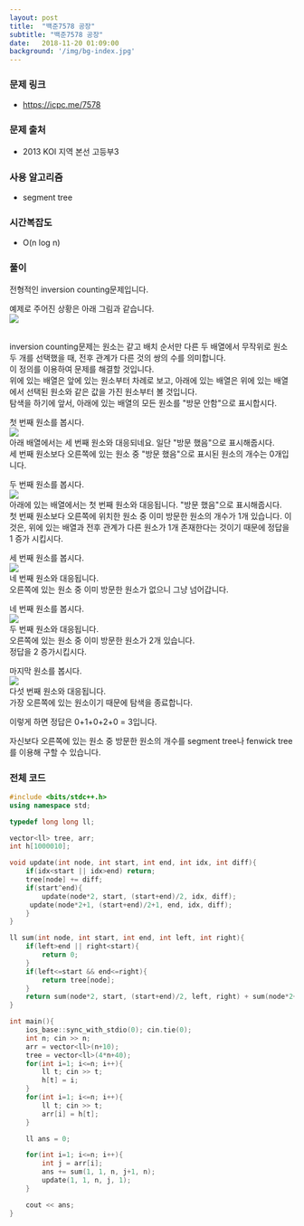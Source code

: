 ```yaml
---
layout: post
title:  "백준7578 공장"
subtitle: "백준7578 공장"
date:   2018-11-20 01:09:00
background: '/img/bg-index.jpg'
---
```


### 문제 링크
* https://icpc.me/7578

### 문제 출처
* 2013 KOI 지역 본선 고등부3

### 사용 알고리즘
* segment tree

### 시간복잡도
* O(n log n)

### 풀이
전형적인 inversion counting문제입니다.<br>

예제로 주어진 상황은 아래 그림과 같습니다.<br>
<img src = "https://i.imgur.com/hfk90vi.png"><br><br>

inversion counting문제는 원소는 같고 배치 순서만 다른 두 배열에서 무작위로 원소 두 개를 선택했을 때, 전후 관계가 다른 것의 쌍의 수를 의미합니다.<br>
이 정의를 이용하여 문제를 해결할 것입니다.<br>
위에 있는 배열은 앞에 있는 원소부터 차례로 보고, 아래에 있는 배열은 위에 있는 배열에서 선택된 원소와 같은 값을 가진 원소부터 볼 것입니다.<br>
탐색을 하기에 앞서, 아래에 있는 배열의 모든 원소를 "방문 안함"으로 표시합시다.

첫 번째 원소를 봅시다.<br>
<img src = "https://i.imgur.com/Dxwnkrm.png"><br>
아래 배열에서는 세 번째 원소와 대응되네요. 일단 "방문 했음"으로 표시해줍시다.<br>
세 번째 원소보다 오른쪽에 있는 원소 중 "방문 했음"으로 표시된 원소의 개수는 0개입니다.<br>

두 번째 원소를 봅시다.<br>
<img src = "https://i.imgur.com/0NlPFBl.png"><br>
아래에 있는 배열에서는 첫 번째 원소와 대응됩니다. "방문 했음"으로 표시해줍시다.<br>
첫 번째 원소보다 오른쪽에 위치한 원소 중 이미 방문한 원소의 개수가 1개 있습니다. 이것은, 위에 있는 배열과 전후 관계가 다른 원소가 1개 존재한다는 것이기 때문에 정답을 1 증가 시킵시다.<br>

세 번째 원소를 봅시다.<br>
<img src = "https://i.imgur.com/7pw7Me1.png"><br>
네 번째 원소와 대응됩니다.<br>
오른쪽에 있는 원소 중 이미 방문한 원소가 없으니 그냥 넘어갑니다.<br>

네 번째 원소를 봅시다.<br>
<img src = "https://i.imgur.com/waLv1lu.png"><br>
두 번째 원소와 대응됩니다.<br>
오른쪽에 있는 원소 중 이미 방문한 원소가 2개 있습니다.<br>
정답을 2 증가시킵시다.<br>

마지막 원소를 봅시다.<br>
<img src = "https://i.imgur.com/PwfZFfj.png"><br>
다섯 번째 원소와 대응됩니다.<br>
가장 오른쪽에 있는 원소이기 때문에 탐색을 종료합니다.

이렇게 하면 정답은 0+1+0+2+0 = 3입니다.

자신보다 오른쪽에 있는 원소 중 방문한 원소의 개수를 segment tree나 fenwick tree를 이용해 구할 수 있습니다.



### 전체 코드
```cpp
#include <bits/stdc++.h>
using namespace std;

typedef long long ll;

vector<ll> tree, arr;
int h[1000010];

void update(int node, int start, int end, int idx, int diff){
	if(idx<start || idx>end) return;
	tree[node] += diff;
	if(start^end){
		update(node*2, start, (start+end)/2, idx, diff);
     update(node*2+1, (start+end)/2+1, end, idx, diff);
	}
}

ll sum(int node, int start, int end, int left, int right){
	if(left>end || right<start){
    	return 0;
	}
	if(left<=start && end<=right){
    	return tree[node];
	}
	return sum(node*2, start, (start+end)/2, left, right) + sum(node*2+1, (start+end)/2+1, end, left, right);
}

int main(){
	ios_base::sync_with_stdio(0); cin.tie(0);
	int n; cin >> n;
	arr = vector<ll>(n+10);
	tree = vector<ll>(4*n+40);
	for(int i=1; i<=n; i++){
		ll t; cin >> t;
		h[t] = i;
	}
	for(int i=1; i<=n; i++){
		ll t; cin >> t;
		arr[i] = h[t];
	}

	ll ans = 0;

	for(int i=1; i<=n; i++){
		int j = arr[i];
		ans += sum(1, 1, n, j+1, n);
		update(1, 1, n, j, 1);
	}

	cout << ans;
}
```
